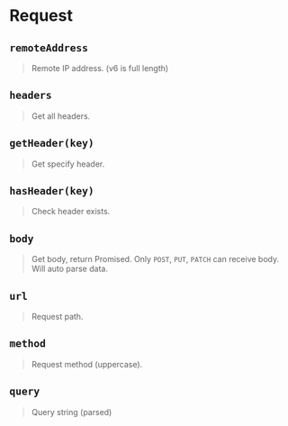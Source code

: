 # Request

## `remoteAddress`

> Remote IP address. (v6 is full length)

## `headers`

> Get all headers.

## `getHeader(key)`

> Get specify header.

## `hasHeader(key)`

> Check header exists.

## `body`

> Get body, return Promised.
> Only `POST`, `PUT`, `PATCH` can receive body.
> Will auto parse data.

## `url`

> Request path.

## `method`

> Request method (uppercase).

## `query`

> Query string (parsed)
